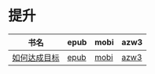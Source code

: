 # 提升

| 书名 | epub | mobi | azw3 |
| --- | --- | --- | --- |
| [如何达成目标](http://ct.dalanmei.com/f/31084289-572112600-82775d) | [epub](http://ct.dalanmei.com/f/31084289-572112600-82775d) | [mobi](http://ct.dalanmei.com/f/31084289-571723381-6a4eb3) | [azw3](http://ct.dalanmei.com/f/31084289-572116727-6927cb) |
